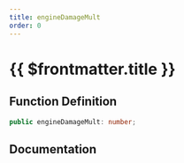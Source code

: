 ```yaml
---
title: engineDamageMult
order: 0
---
```


# {{ $frontmatter.title }}

## Function Definition

```ts
public engineDamageMult: number;
```

## Documentation

<!--@include: ./parts/engineDamageMult.md-->
